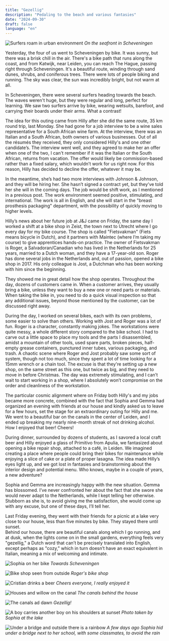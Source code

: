 ```yaml
---
title: "Gezellig"
description: "Pedaling to the beach and various fantasies"
date: "2024-09-30"
draft: false
language: "en"
---
```


![Surfers roam in urban environment](../../../../assets/images/post-34/pic-1.jpg)
_On the seafront in Scheveningen_

Yesterday, the four of us went to Scheveningen by bike. It was sunny, but there was a brisk chill in the air. There's a bike path that runs along the coast, and from Katwijk, near Leiden, you can reach The Hague, passing right through Scheveningen. It's a beautiful route, winding through sand dunes, shrubs, and coniferous trees. There were lots of people biking and running. The sky was clear, the sun was incredibly bright, but not warm at all.

In Scheveningen, there were several surfers heading towards the beach. The waves weren't huge, but they were regular and long, perfect for learning. We saw two surfers arrive by bike, wearing wetsuits, barefoot, and carrying their boards under their arms. What a contrast!

The idea for this outing came from Hilly after she did the same route, 35 km round trip, last Monday. She had gone for a job interview to be a wine sales representative for a South African wine farm. At the interview, there was an Italian and a South African, both owners of various businesses. Out of all the résumés they received, they only considered Hilly's and one other candidate’s. The interview went well, and they agreed to make her an offer when one of the two, I can't remember if it was the Italian or the South African, returns from vacation. The offer would likely be commission-based rather than a fixed salary, which wouldn’t work for us right now. For this reason, Hilly has decided to decline the offer, whatever it may be.

In the meantime, she’s had two more interviews with Johnson & Johnson, and they will be hiring her. She hasn’t signed a contract yet, but they’ve told her she will in the coming days. The job would be shift work, as I mentioned in a previous post. The work environment seemed positive, stimulating, and international. The work is all in English, and she will start in the "breast prosthesis packaging" department, with the possibility of quickly moving to higher levels.

Hilly’s news about her future job at J&J came on Friday, the same day I worked a shift at a bike shop in Zeist, the town next to Utrecht where I go every day for my bike course. The shop is called "Fietsvakman" (Fiets means bicycle in Dutch), and it partners with Maintec (where I’m taking my course) to give apprentices hands-on practice. The owner of Fietsvakman is Roger, a Salvadoran/Canadian who has lived in the Netherlands for 25 years, married to a Dutch woman, and they have a 17-year-old son. Roger has done several jobs in the Netherlands and, out of passion, opened a bike shop in 2017. His only colleague is Jost, a Dutchman who has been working with him since the beginning.

They showed me in great detail how the shop operates. Throughout the day, dozens of customers came in. When a customer arrives, they usually bring a bike, unless they want to buy a new one or need parts or materials. When taking the bike in, you need to do a quick visual inspection so that any additional issues, beyond those mentioned by the customer, can be discussed right away.

During the day, I worked on several bikes, each with its own problems, some easier to solve than others. Working with Jost and Roger was a lot of fun. Roger is a character, constantly making jokes. The workstations were quite messy, a whole different story compared to the bike school. I had to carve out a little space to place my tools and the parts I disassembled, amidst a mountain of other tools, used spare parts, broken pieces, half-empty grease containers, punctured inner tubes, various packaging, and trash. A chaotic scene where Roger and Jost probably saw some sort of system, though not too much, since they spent a lot of time looking for a 15mm wrench or a chain tool. The excuse is that they're setting up a new shop, on the same street as this one, but twice as big, and they need to move in before Christmas. The day was extremely stimulating, and I can’t wait to start working in a shop, where I absolutely won’t compromise on the order and cleanliness of the workstation.

The particular cosmic alignment where on Friday both Hilly's and my jobs became more concrete, combined with the fact that Sophia and Gemma had organized an evening with friends at our house and kindly asked us to leave for a few hours, set the stage for an extraordinary outing for Hilly and me. We went to a beautiful bar on the canals in the center of Leiden, and I ended up breaking my nearly nine-month streak of not drinking alcohol. How I enjoyed that beer! Cheers!

During dinner, surrounded by dozens of students, as I savored a local craft beer and Hilly enjoyed a glass of Primitivo from Apulia, we fantasized about opening a bike repair shop, attached to a café, in Leiden. We imagined creating a place where people could bring their bikes for maintenance while enjoying a slice of cake or a plate of proper lasagna. The idea made Hilly’s eyes light up, and we got lost in fantasies and brainstorming about the interior design and potential menu. Who knows, maybe in a couple of years, a new adventure?

Sophia and Gemma are increasingly happy with the new situation. Gemma has blossomed. I’ve never confronted her about the fact that she swore she would never adapt to the Netherlands, while I kept telling her otherwise. Stubborn as she is, to avoid giving me the satisfaction, she would come up with any excuse, but one of these days, I’ll tell her.

Last Friday evening, they went with their friends for a picnic at a lake very close to our house, less than five minutes by bike. They stayed there until sunset.\
Behind our house, there are beautiful canals along which I go running, and at dusk, when the lights come on in the small gardens, everything feels very "gezellig," a Dutch word that can’t be precisely translated into English, except perhaps as "cozy," which in turn doesn’t have an exact equivalent in Italian, meaning a mix of welcoming and intimate.

![Sophia on her bike](../../../../assets/images/post-34/pic-2.jpg)
_Towards Scheveningen_

![Bike shop seen from outside](../../../../assets/images/post-34/pic-3.jpg)
_Roger's bike shop_

![Cristian drinks a beer](../../../../assets/images/post-34/pic-4.jpg)
_Cheers everyone, I really enjoyed it_

![Houses and willow on the canal](../../../../assets/images/post-34/pic-5.jpg)
_The canals behind the house_

![The canals ad dawn](../../../../assets/images/post-34/pic-6.jpg)
_Gezellig!_

![A boy carries another boy on his shoulders at sunset](../../../../assets/images/post-34/pic-7.jpg)
_Photo taken by Sophia at the lake_

![Under a bridge and outside there is a rainbow](../../../../assets/images/post-34/pic-8.jpg)
_A few days ago Sophia hid under a bridge next to her school, with some classmates, to avoid the rain_
